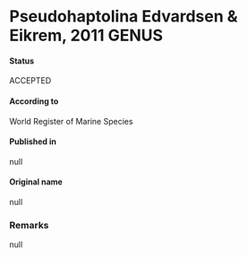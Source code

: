 Pseudohaptolina Edvardsen & Eikrem, 2011 GENUS
=======

#### Status
ACCEPTED

#### According to
World Register of Marine Species

#### Published in
null

#### Original name
null

### Remarks
null